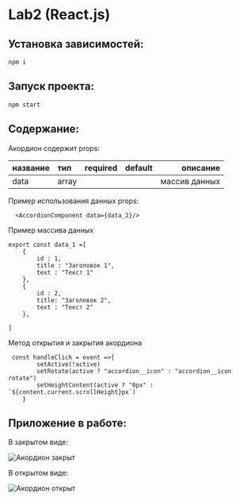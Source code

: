 # Lab2 (React.js)

## Установка зависимостей:
```
npm i
```

## Запуск проекта:
```
npm start
```

## Содержание:
Акордион содержит props:

название | тип   | required | default | описание
:--------|:------|:--------:|:-------:|--------:
data | array |  | | массив данных


Пример использования данных props:

```react
  <AccordionComponent data={data_2}/>
```

Пример массива данных
```react
export const data_1 =[
    {
        id : 1,
        title : "Заголовок 1",
        text : "Текст 1"
    },
    {
        id : 2,
        title: "Заголовок 2",
        text : "Текст 2"
    },

]
```

Метод открытия и закрытия акордиона
```react
 const handleClick = event =>{
        setActive(!active)
        setRotate(active ? "accordion__icon" : "accordion__icon rotate")
        setHeightContent(active ? "0px" : `${content.current.scrollHeight}px`)
    }
```


## Приложение в работе:

В закрытом виде:

![Акордион закрыт](../../../img/webVsuCloseExample.png)

В открытом виде:

![Акордион открыт](../../../img/webVsuOpenExample.png)
